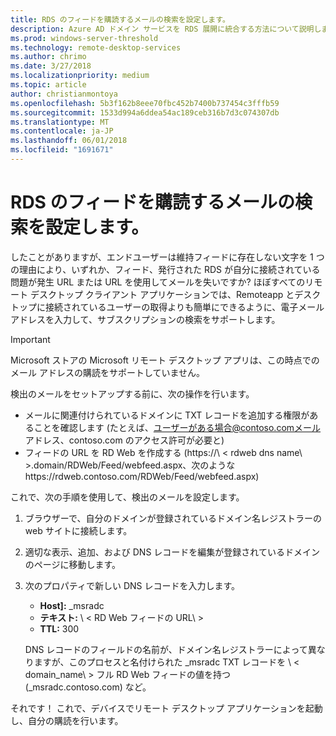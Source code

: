 ```yaml
---
title: RDS のフィードを購読するメールの検索を設定します。
description: Azure AD ドメイン サービスを RDS 展開に統合する方法について説明します。
ms.prod: windows-server-threshold
ms.technology: remote-desktop-services
ms.author: chrimo
ms.date: 3/27/2018
ms.localizationpriority: medium
ms.topic: article
author: christianmontoya
ms.openlocfilehash: 5b3f162b8eee70fbc452b7400b737454c3fffb59
ms.sourcegitcommit: 1533d994a6ddea54ac189ceb316b7d3c074307db
ms.translationtype: MT
ms.contentlocale: ja-JP
ms.lasthandoff: 06/01/2018
ms.locfileid: "1691671"
---
```

# <a name="set-up-email-discovery-to-subscribe-to-your-rds-feed"></a>RDS のフィードを購読するメールの検索を設定します。

したことがありますが、エンドユーザーは維持フィードに存在しない文字を 1 つの理由により、いずれか、フィード、発行された RDS が自分に接続されている問題が発生 URL または URL を使用してメールを失いですか? ほぼすべてのリモート デスクトップ クライアント アプリケーションでは、Remoteapp とデスクトップに接続されているユーザーの取得よりも簡単にできるように、電子メール アドレスを入力して、サブスクリプションの検索をサポートします。

>[!IMPORTANT]
>Microsoft ストアの Microsoft リモート デスクトップ アプリは、この時点でのメール アドレスの購読をサポートしていません。

検出のメールをセットアップする前に、次の操作を行います。

- メールに関連付けられているドメインに TXT レコードを追加する権限があることを確認します (たとえば、ユーザーがある場合@contoso.comメール アドレス、contoso.com のアクセス許可が必要と)
- フィードの URL を RD Web を作成する (https://\ < rdweb dns name\ >.domain/RDWeb/Feed/webfeed.aspx、次のようなhttps://rdweb.contoso.com/RDWeb/Feed/webfeed.aspx)

これで、次の手順を使用して、検出のメールを設定します。

1. ブラウザーで、自分のドメインが登録されているドメイン名レジストラーの web サイトに接続します。
2. 適切な表示、追加、および DNS レコードを編集が登録されているドメインのページに移動します。
3. 次のプロパティで新しい DNS レコードを入力します。
   - **Host]:** _msradc
   - **テキスト:** \ < RD Web フィードの URL\ >
   - **TTL:** 300

   DNS レコードのフィールドの名前が、ドメイン名レジストラーによって異なりますが、このプロセスと名付けられた _msradc TXT レコードを \ < domain_name\ > フル RD Web フィードの値を持つ (_msradc.contoso.com) など。

それです！ これで、デバイスでリモート デスクトップ アプリケーションを起動し、自分の購読を行います。